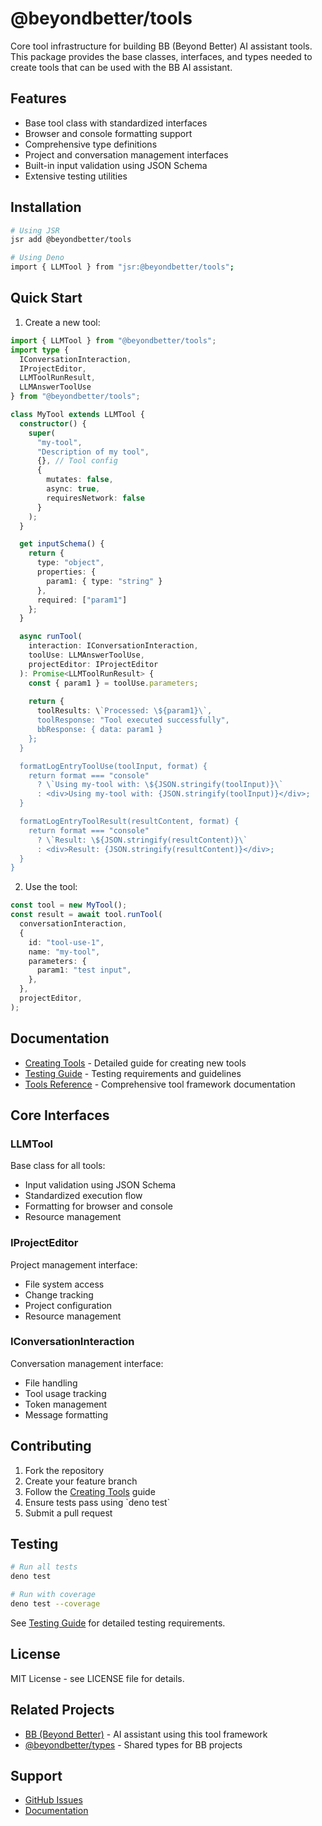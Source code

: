# @beyondbetter/tools

Core tool infrastructure for building BB (Beyond Better) AI assistant tools.
This package provides the base classes, interfaces, and types needed to create
tools that can be used with the BB AI assistant.

## Features

- Base tool class with standardized interfaces
- Browser and console formatting support
- Comprehensive type definitions
- Project and conversation management interfaces
- Built-in input validation using JSON Schema
- Extensive testing utilities

## Installation

```bash
# Using JSR
jsr add @beyondbetter/tools

# Using Deno
import { LLMTool } from "jsr:@beyondbetter/tools";
```

## Quick Start

1. Create a new tool:

```typescript
import { LLMTool } from "@beyondbetter/tools";
import type { 
  IConversationInteraction,
  IProjectEditor,
  LLMToolRunResult,
  LLMAnswerToolUse 
} from "@beyondbetter/tools";

class MyTool extends LLMTool {
  constructor() {
    super(
      "my-tool",
      "Description of my tool",
      {}, // Tool config
      {
        mutates: false,
        async: true,
        requiresNetwork: false
      }
    );
  }

  get inputSchema() {
    return {
      type: "object",
      properties: {
        param1: { type: "string" }
      },
      required: ["param1"]
    };
  }

  async runTool(
    interaction: IConversationInteraction,
    toolUse: LLMAnswerToolUse,
    projectEditor: IProjectEditor
  ): Promise<LLMToolRunResult> {
    const { param1 } = toolUse.parameters;
    
    return {
      toolResults: \`Processed: \${param1}\`,
      toolResponse: "Tool executed successfully",
      bbResponse: { data: param1 }
    };
  }

  formatLogEntryToolUse(toolInput, format) {
    return format === "console"
      ? \`Using my-tool with: \${JSON.stringify(toolInput)}\`
      : <div>Using my-tool with: {JSON.stringify(toolInput)}</div>;
  }

  formatLogEntryToolResult(resultContent, format) {
    return format === "console"
      ? \`Result: \${JSON.stringify(resultContent)}\`
      : <div>Result: {JSON.stringify(resultContent)}</div>;
  }
}
```

2. Use the tool:

```typescript
const tool = new MyTool();
const result = await tool.runTool(
  conversationInteraction,
  {
    id: "tool-use-1",
    name: "my-tool",
    parameters: {
      param1: "test input",
    },
  },
  projectEditor,
);
```

## Documentation

- [Creating Tools](./docs/CREATING_TOOLS.md) - Detailed guide for creating new
  tools
- [Testing Guide](./docs/TESTING.md) - Testing requirements and guidelines
- [Tools Reference](./docs/tools.md) - Comprehensive tool framework
  documentation

## Core Interfaces

### LLMTool

Base class for all tools:

- Input validation using JSON Schema
- Standardized execution flow
- Formatting for browser and console
- Resource management

### IProjectEditor

Project management interface:

- File system access
- Change tracking
- Project configuration
- Resource management

### IConversationInteraction

Conversation management interface:

- File handling
- Tool usage tracking
- Token management
- Message formatting

## Contributing

1. Fork the repository
2. Create your feature branch
3. Follow the [Creating Tools](./docs/CREATING_TOOLS.md) guide
4. Ensure tests pass using \`deno test\`
5. Submit a pull request

## Testing

```bash
# Run all tests
deno test

# Run with coverage
deno test --coverage
```

See [Testing Guide](./docs/TESTING.md) for detailed testing requirements.

## License

MIT License - see LICENSE file for details.

## Related Projects

- [BB (Beyond Better)](https://github.com/beyondbetter/bb) - AI assistant using
  this tool framework
- [@beyondbetter/types](https://jsr.io/@beyondbetter/types) - Shared types for
  BB projects

## Support

- [GitHub Issues](https://github.com/beyondbetter/bb-tools/issues)
- [Documentation](https://github.com/beyondbetter/bb-tools/tree/main/docs)
